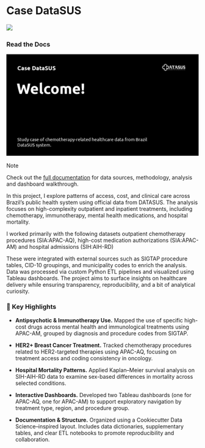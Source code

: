 # Case DataSUS

<a target="_blank" href="https://cookiecutter-data-science.drivendata.org/">
    <img src="https://img.shields.io/badge/CCDS-Project%20template-328F97?logo=cookiecutter" />
</a>

### Read the Docs

[![Case DataSUS social preview](social.png)](https://barreiro-r.github.io/case-datasus)

> [!NOTE]
> Check out the [full documentation](https://barreiro-r.github.io/case-datasus) for data sources, methodology, analysis and dashboard walkthrough.

In this project, I explore patterns of access, cost, and clinical care across Brazil’s public health system using official data from DATASUS. The analysis focuses on high-complexity outpatient and inpatient treatments, including chemotherapy, immunotherapy, mental health medications, and hospital mortality.

I worked primarily with the following datasets outpatient chemotherapy procedures (SIA:APAC-AQ), high-cost medication authorizations (SIA:APAC-AM) and hospital admissions (SIH:AIH-RD)

These were integrated with external sources such as SIGTAP procedure tables, CID-10 groupings, and municipality codes to enrich the analysis. Data was processed via custom Python ETL pipelines and visualized using Tableau dashboards. The project aims to surface insights on healthcare delivery while ensuring transparency, reproducibility, and a bit of analytical curiosity.

### 🚀 Key Highlights

-  **Antipsychotic & Immunotherapy Use.** Mapped the use of specific high-cost drugs across mental health and immunological treatments using APAC-AM, grouped by diagnosis and procedure codes from SIGTAP.

-  **HER2+ Breast Cancer Treatment.** Tracked chemotherapy procedures related to HER2-targeted therapies using APAC-AQ, focusing on treatment access and coding consistency in oncology.

-  **Hospital Mortality Patterns.** Applied Kaplan–Meier survival analysis on SIH-AIH-RD data to examine sex-based differences in mortality across selected conditions.

-  **Interactive Dashboards.** Developed two Tableau dashboards (one for APAC-AQ, one for APAC-AM) to support exploratory navigation by treatment type, region, and procedure group.

-  **Documentation & Structure.** Organized using a Cookiecutter Data Science–inspired layout. Includes data dictionaries, supplementary tables, and clear ETL notebooks to promote reproducibility and collaboration.


